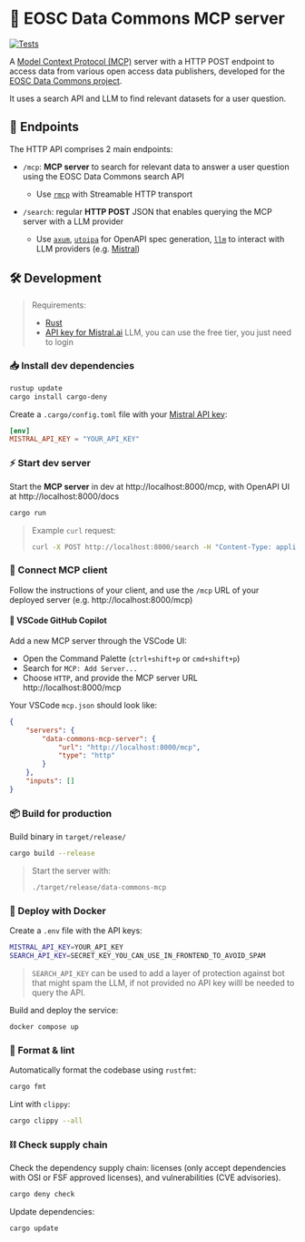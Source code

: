 # 🔭 EOSC Data Commons MCP server

[![Tests](https://github.com/EOSC-Data-Commons/data-commons-mcp/actions/workflows/test.yml/badge.svg)](https://github.com/EOSC-Data-Commons/data-commons-mcp/actions/workflows/test.yml)

A [Model Context Protocol (MCP)](https://modelcontextprotocol.io/) server with a HTTP POST endpoint to access data from various open access data publishers, developed for the [EOSC Data Commons project](https://eosc.eu/horizon-europe-projects/eosc-data-commons/).

It uses a search API and LLM to find relevant datasets for a user question.

## 🧩 Endpoints

The HTTP API comprises 2 main endpoints:

- `/mcp`: **MCP server** to search for relevant data to answer a user question using the EOSC Data Commons search API
  - Use [`rmcp`](https://github.com/modelcontextprotocol/rust-sdk) with Streamable HTTP transport

- `/search`: regular **HTTP POST** JSON that enables querying the MCP server with a LLM provider
  - Use [`axum`](https://github.com/tokio-rs/axum), [`utoipa`](https://github.com/juhaku/utoipa) for OpenAPI spec generation, [`llm`](https://github.com/graniet/llm) to interact with LLM providers (e.g. [Mistral](https://admin.mistral.ai/organization/api-keys))

## 🛠️ Development

> Requirements: 
>
> - [Rust](https://www.rust-lang.org/tools/install)
> - [API key for Mistral.ai](https://console.mistral.ai/api-keys) LLM, you can use the free tier, you just need to login

### 📥 Install dev dependencies

```sh
rustup update
cargo install cargo-deny
```

Create a `.cargo/config.toml` file with your [Mistral API key](https://admin.mistral.ai/organization/api-keys):

```toml
[env]
MISTRAL_API_KEY = "YOUR_API_KEY"
```

### ⚡️ Start dev server

Start the **MCP server** in dev at http://localhost:8000/mcp, with OpenAPI UI at http://localhost:8000/docs

```sh
cargo run
```

> Example `curl` request:
>
> ```sh
> curl -X POST http://localhost:8000/search -H "Content-Type: application/json" -H "Authorization: SECRET_KEY" -d '{"messages": [{"role": "user", "content": "data about insulin in EU"}], "model": "mistral-small-latest"}'
> ```

### 🔌 Connect MCP client

Follow the instructions of your client, and use the `/mcp` URL of your deployed server (e.g. http://localhost:8000/mcp)

#### 🐙 VSCode GitHub Copilot

Add a new MCP server through the VSCode UI:

- Open the Command Palette (`ctrl+shift+p` or `cmd+shift+p`)
- Search for `MCP: Add Server...`
- Choose `HTTP`, and provide the MCP server URL http://localhost:8000/mcp

Your VSCode `mcp.json` should look like:

```json
{
    "servers": {
        "data-commons-mcp-server": {
            "url": "http://localhost:8000/mcp",
            "type": "http"
        }
    },
    "inputs": []
}
```

### 📦 Build for production

Build binary in `target/release/`

```sh
cargo build --release
```

> Start the server with:
>
> ```sh
> ./target/release/data-commons-mcp
> ```

### 🐳 Deploy with Docker

Create a `.env` file with the API keys:

```sh
MISTRAL_API_KEY=YOUR_API_KEY
SEARCH_API_KEY=SECRET_KEY_YOU_CAN_USE_IN_FRONTEND_TO_AVOID_SPAM
```

> `SEARCH_API_KEY` can be used to add a layer of protection against bot that might spam the LLM, if not provided no API key willl be needed to query the API.

Build and deploy the service:

```sh
docker compose up
```

### 🧼 Format & lint

Automatically format the codebase using `rustfmt`:

```sh
cargo fmt
```

Lint with `clippy`:

```sh
cargo clippy --all
```

### ⛓️ Check supply chain

Check the dependency supply chain: licenses (only accept dependencies with OSI or FSF approved licenses), and vulnerabilities (CVE advisories).

```sh
cargo deny check
```

Update dependencies:

```sh
cargo update
```

